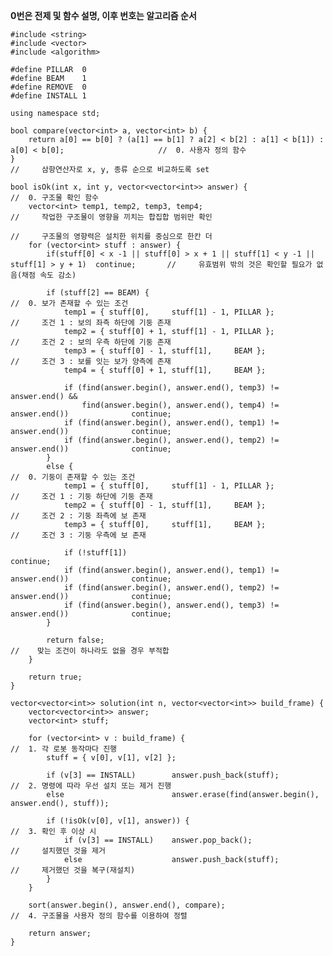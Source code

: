 **0번은 전제 및 함수 설명, 이후 번호는 알고리즘 순서**

    #include <string>
    #include <vector>
    #include <algorithm>

    #define PILLAR  0
    #define BEAM    1
    #define REMOVE  0
    #define INSTALL 1

    using namespace std;

    bool compare(vector<int> a, vector<int> b) {
        return a[0] == b[0] ? (a[1] == b[1] ? a[2] < b[2] : a[1] < b[1]) : a[0] < b[0];                     //  0. 사용자 정의 함수
    }                                                                                                       //     삼항연산자로 x, y, 종류 순으로 비교하도록 set

    bool isOk(int x, int y, vector<vector<int>> answer) {                                                   //  0. 구조물 확인 함수
        vector<int> temp1, temp2, temp3, temp4;                                                             //     작업한 구조물이 영향을 끼치는 합집합 범위만 확인
                                                                                                            //     구조물의 영향력은 설치한 위치를 중심으로 한칸 더
        for (vector<int> stuff : answer) {
            if(stuff[0] < x -1 || stuff[0] > x + 1 || stuff[1] < y -1 || stuff[1] > y + 1)  continue;       //     유효범위 밖의 것은 확인할 필요가 없음(채점 속도 감소)

            if (stuff[2] == BEAM) {                                                                         //  0. 보가 존재할 수 있는 조건
                temp1 = { stuff[0],     stuff[1] - 1, PILLAR };                                             //     조건 1 : 보의 좌측 하단에 기둥 존재
                temp2 = { stuff[0] + 1, stuff[1] - 1, PILLAR };                                             //     조건 2 : 보의 우측 하단에 기둥 존재
                temp3 = { stuff[0] - 1, stuff[1],     BEAM };                                               //     조건 3 : 보를 잇는 보가 양측에 존재
                temp4 = { stuff[0] + 1, stuff[1],     BEAM };

                if (find(answer.begin(), answer.end(), temp3) != answer.end() && 
                    find(answer.begin(), answer.end(), temp4) != answer.end())              continue;
                if (find(answer.begin(), answer.end(), temp1) != answer.end())              continue;
                if (find(answer.begin(), answer.end(), temp2) != answer.end())              continue;
            }
            else {                                                                                          //  0. 기둥이 존재할 수 있는 조건 
                temp1 = { stuff[0],     stuff[1] - 1, PILLAR };                                             //     조건 1 : 기둥 하단에 기둥 존재
                temp2 = { stuff[0] - 1, stuff[1],     BEAM };                                               //     조건 2 : 기둥 좌측에 보 존재
                temp3 = { stuff[0],     stuff[1],     BEAM };                                               //     조건 3 : 기둥 우측에 보 존재

                if (!stuff[1])                                                              continue;
                if (find(answer.begin(), answer.end(), temp1) != answer.end())              continue;
                if (find(answer.begin(), answer.end(), temp2) != answer.end())              continue;
                if (find(answer.begin(), answer.end(), temp3) != answer.end())              continue;
            }

            return false;                                                                                   //    맞는 조건이 하나라도 없을 경우 부적합
        }

        return true;
    }

    vector<vector<int>> solution(int n, vector<vector<int>> build_frame) {
        vector<vector<int>> answer;
        vector<int> stuff;

        for (vector<int> v : build_frame) {                                                                 //  1. 각 로봇 동작마다 진행
            stuff = { v[0], v[1], v[2] };

            if (v[3] == INSTALL)        answer.push_back(stuff);                                            //  2. 명령에 따라 우선 설치 또는 제거 진행
            else                        answer.erase(find(answer.begin(), answer.end(), stuff));            

            if (!isOk(v[0], v[1], answer)) {                                                                //  3. 확인 후 이상 시
                if (v[3] == INSTALL)    answer.pop_back();                                                  //     설치했던 것을 제거
                else                    answer.push_back(stuff);                                            //     제거했던 것을 복구(재설치)
            }
        }

        sort(answer.begin(), answer.end(), compare);                                                        //  4. 구조물을 사용자 정의 함수를 이용하여 정렬

        return answer;
    }
